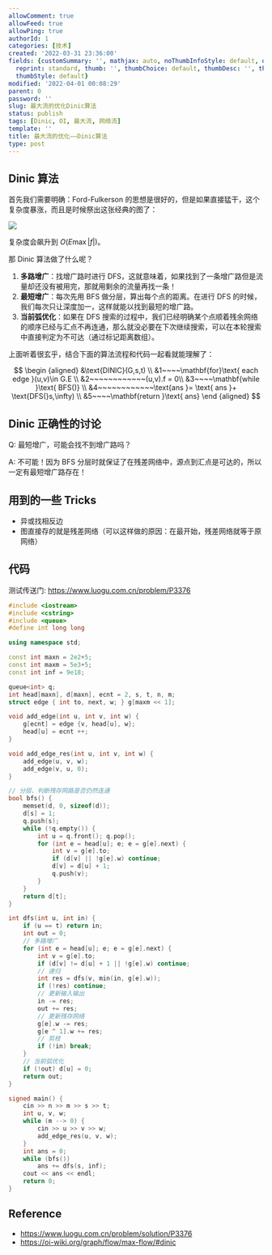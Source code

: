```yaml
---
allowComment: true
allowFeed: true
allowPing: true
authorId: 1
categories: [技术]
created: '2022-03-31 23:36:00'
fields: {customSummary: '', mathjax: auto, noThumbInfoStyle: default, outdatedNotice: 'no',
  reprint: standard, thumb: '', thumbChoice: default, thumbDesc: '', thumbSmall: '',
  thumbStyle: default}
modified: '2022-04-01 00:08:29'
parent: 0
password: ''
slug: 最大流的优化Dinic算法
status: publish
tags: [Dinic, OI, 最大流, 网络流]
template: ''
title: 最大流的优化——Dinic算法
type: post
---
```

## Dinic 算法

首先我们需要明确：Ford-Fulkerson 的思想是很好的，但是如果直接猛干，这个复杂度暴涨，而且是时候祭出这张经典的图了：

![](https://cdn.jsdelivr.net/gh/JeffersonQin/blog-asset@latest/usr/picgo/20220331233851.png)

复杂度会飙升到 $O(E\max |f|)$。

那 Dinic 算法做了什么呢？

1. **多路增广**：找增广路时进行 DFS，这就意味着，如果找到了一条增广路但是流量却还没有被用完，那就用剩余的流量再找一条！
2. **最短增广**：每次先用 BFS 做分层，算出每个点的距离。在进行 DFS 的时候，我们每次只让深度加一，这样就能以找到最短的增广路。
3. **当前弧优化**：如果在 DFS 搜索的过程中，我们已经明确某个点顺着残余网络的顺序已经与汇点不再连通，那么就没必要在下次继续搜索，可以在本轮搜索中直接判定为不可达（通过标记距离数组）。

上面听着很玄乎，结合下面的算法流程和代码一起看就能理解了：

$$
\begin {aligned}
&\text{DINIC}(G,s,t) \\
&1~~~~\mathbf{for}\text{ each edge }(u,v)\in G.E \\
&2~~~~~~~~~~~~(u,v).f = 0\\
&3~~~~\mathbf{while }\text{ BFS()} \\
&4~~~~~~~~~~~~\text{ans }= \text{ ans }+ \text{DFS(}s,\infty) \\
&5~~~~\mathbf{return }\text{ ans}
\end {aligned}
$$

## Dinic 正确性的讨论

Q: 最短增广，可能会找不到增广路吗？

A: 不可能！因为 BFS 分层时就保证了在残差网络中，源点到汇点是可达的，所以一定有最短增广路存在！

## 用到的一些 Tricks

* 异或找相反边
* 图直接存的就是残差网络（可以这样做的原因：在最开始，残差网络就等于原网络）

## 代码

测试传送门: https://www.luogu.com.cn/problem/P3376

```c++
#include <iostream>
#include <cstring>
#include <queue>
#define int long long

using namespace std;

const int maxn = 2e2+5;
const int maxm = 5e3+5;
const int inf = 9e18;

queue<int> q;
int head[maxn], d[maxn], ecnt = 2, s, t, n, m;
struct edge { int to, next, w; } g[maxm << 1];

void add_edge(int u, int v, int w) {
	g[ecnt] = edge {v, head[u], w};
	head[u] = ecnt ++;
}

void add_edge_res(int u, int v, int w) {
	add_edge(u, v, w);
	add_edge(v, u, 0);
}

// 分层、判断残存网路是否仍然连通
bool bfs() {
	memset(d, 0, sizeof(d));
	d[s] = 1;
	q.push(s);
	while (!q.empty()) {
		int u = q.front(); q.pop();
		for (int e = head[u]; e; e = g[e].next) {
			int v = g[e].to;
			if (d[v] || !g[e].w) continue;
			d[v] = d[u] + 1;
			q.push(v);
		}
	}
	return d[t];
}

int dfs(int u, int in) {
	if (u == t) return in;
	int out = 0;
	// 多路增广
	for (int e = head[u]; e; e = g[e].next) {
		int v = g[e].to;
		if (d[v] != d[u] + 1 || !g[e].w) continue;
		// 递归
		int res = dfs(v, min(in, g[e].w));
		if (!res) continue;
		// 更新输入输出
		in -= res;
		out += res;
		// 更新残存网络
		g[e].w -= res;
		g[e ^ 1].w += res;
		// 剪枝
		if (!in) break;
	}
	// 当前弧优化
	if (!out) d[u] = 0;
	return out;
}

signed main() {
	cin >> n >> m >> s >> t;
	int u, v, w;
	while (m --> 0) {
		cin >> u >> v >> w;
		add_edge_res(u, v, w);
	}
	int ans = 0;
	while (bfs())
		ans += dfs(s, inf);
	cout << ans << endl;
	return 0;
}
```

## Reference

* https://www.luogu.com.cn/problem/solution/P3376
* https://oi-wiki.org/graph/flow/max-flow/#dinic
